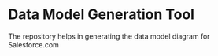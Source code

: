 # Data Model Generation Tool
The repository helps in generating the data model diagram for Salesforce.com
